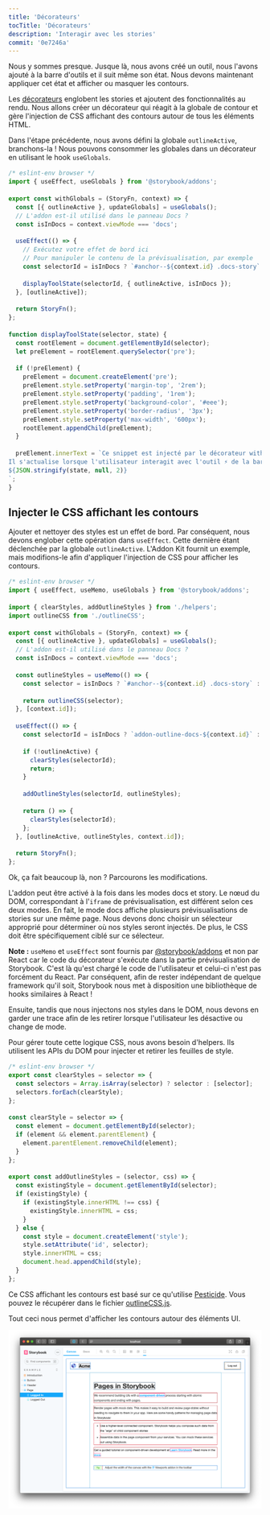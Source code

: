 ```yaml
---
title: 'Décorateurs'
tocTitle: 'Décorateurs'
description: 'Interagir avec les stories'
commit: '0e7246a'
---
```


Nous y sommes presque. Jusque là, nous avons créé un outil, nous l'avons ajouté à la barre d'outils et il suit même son état. Nous devons maintenant appliquer cet état et afficher ou masquer les contours.

Les [décorateurs](https://storybook.js.org/docs/react/writing-stories/decorators) englobent les stories et ajoutent des fonctionnalités au rendu. Nous allons créer un décorateur qui réagit à la globale de contour et gère l'injection de CSS affichant des contours autour de tous les éléments HTML.

Dans l'étape précédente, nous avons défini la globale `outlineActive`, branchons-la ! Nous pouvons consommer les globales dans un décorateur en utilisant le hook `useGlobals`.

```js:title=src/withGlobals.js
/* eslint-env browser */
import { useEffect, useGlobals } from '@storybook/addons';

export const withGlobals = (StoryFn, context) => {
  const [{ outlineActive }, updateGlobals] = useGlobals();
  // L'addon est-il utilisé dans le panneau Docs ?
  const isInDocs = context.viewMode === 'docs';

  useEffect(() => {
    // Exécutez votre effet de bord ici
    // Pour manipuler le contenu de la prévisualisation, par exemple
    const selectorId = isInDocs ? `#anchor--${context.id} .docs-story` : `root`;

    displayToolState(selectorId, { outlineActive, isInDocs });
  }, [outlineActive]);

  return StoryFn();
};

function displayToolState(selector, state) {
  const rootElement = document.getElementById(selector);
  let preElement = rootElement.querySelector('pre');

  if (!preElement) {
    preElement = document.createElement('pre');
    preElement.style.setProperty('margin-top', '2rem');
    preElement.style.setProperty('padding', '1rem');
    preElement.style.setProperty('background-color', '#eee');
    preElement.style.setProperty('border-radius', '3px');
    preElement.style.setProperty('max-width', '600px');
    rootElement.appendChild(preElement);
  }

  preElement.innerText = `Ce snippet est injecté par le décorateur withGlobals.
Il s'actualise lorsque l'utilisateur interagit avec l'outil ⚡ de la barre d'outils ci-dessus.
${JSON.stringify(state, null, 2)}
`;
}
```

## Injecter le CSS affichant les contours

Ajouter et nettoyer des styles est un effet de bord. Par conséquent, nous devons englober cette opération dans `useEffect`. Cette dernière étant déclenchée par la globale `outlineActive`. L'Addon Kit fournit un exemple, mais modifions-le afin d'appliquer l'injection de CSS pour afficher les contours.

```js:title=src/withGlobals.js
/* eslint-env browser */
import { useEffect, useMemo, useGlobals } from '@storybook/addons';

import { clearStyles, addOutlineStyles } from './helpers';
import outlineCSS from './outlineCSS';

export const withGlobals = (StoryFn, context) => {
  const [{ outlineActive }, updateGlobals] = useGlobals();
  // L'addon est-il utilisé dans le panneau Docs ?
  const isInDocs = context.viewMode === 'docs';

  const outlineStyles = useMemo(() => {
    const selector = isInDocs ? `#anchor--${context.id} .docs-story` : '.sb-show-main';

    return outlineCSS(selector);
  }, [context.id]);

  useEffect(() => {
    const selectorId = isInDocs ? `addon-outline-docs-${context.id}` : `addon-outline`;

    if (!outlineActive) {
      clearStyles(selectorId);
      return;
    }

    addOutlineStyles(selectorId, outlineStyles);

    return () => {
      clearStyles(selectorId);
    };
  }, [outlineActive, outlineStyles, context.id]);

  return StoryFn();
};
```

Ok, ça fait beaucoup là, non ? Parcourons les modifications.

L'addon peut être activé à la fois dans les modes docs et story. Le nœud du DOM, correspondant à l'`iframe` de prévisualisation, est différent selon ces deux modes. En fait, le mode docs affiche plusieurs prévisualisations de stories sur une même page. Nous devons donc choisir un sélecteur approprié pour déterminer où nos styles seront injectés. De plus, le CSS doit être spécifiquement ciblé sur ce sélecteur.

<div class="aside"><b>Note :</b> <code>useMemo</code> et <code>useEffect</code> sont fournis par <a href="https://storybook.js.org/docs/react/addons/addons-api">@storybook/addons</a> et non par React car le code du décorateur s'exécute dans la partie prévisualisation de Storybook. C'est là qu'est chargé le code de l'utilisateur et celui-ci n'est pas forcément du React. Par conséquent, afin de rester indépendant de quelque framework qu'il soit, Storybook nous met à disposition une bibliothèque de hooks similaires à React !</div>

Ensuite, tandis que nous injectons nos styles dans le DOM, nous devons en garder une trace afin de les retirer lorsque l'utilisateur les désactive ou change de mode.

Pour gérer toute cette logique CSS, nous avons besoin d'helpers. Ils utilisent les APIs du DOM pour injecter et retirer les feuilles de style.

```js:title=src/helpers.js
/* eslint-env browser */
export const clearStyles = selector => {
  const selectors = Array.isArray(selector) ? selector : [selector];
  selectors.forEach(clearStyle);
};

const clearStyle = selector => {
  const element = document.getElementById(selector);
  if (element && element.parentElement) {
    element.parentElement.removeChild(element);
  }
};

export const addOutlineStyles = (selector, css) => {
  const existingStyle = document.getElementById(selector);
  if (existingStyle) {
    if (existingStyle.innerHTML !== css) {
      existingStyle.innerHTML = css;
    }
  } else {
    const style = document.createElement('style');
    style.setAttribute('id', selector);
    style.innerHTML = css;
    document.head.appendChild(style);
  }
};
```

Ce CSS affichant les contours est basé sur ce qu'utilise [Pesticide](https://github.com/mrmrs/pesticide). Vous pouvez le récupérer dans le fichier [outlineCSS.js](https://github.com/chromaui/learnstorybook-addon-code/blob/main/src/outlineCSS.js).

Tout ceci nous permet d'afficher les contours autour des éléments UI.

![Activer/désactiver l'outil permet d'afficher/masquer les contours](../../images/outlines.png)
